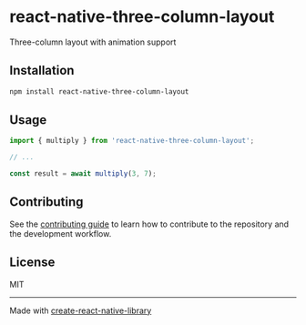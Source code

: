 # react-native-three-column-layout

Three-column layout with animation support

## Installation

```sh
npm install react-native-three-column-layout
```

## Usage

```js
import { multiply } from 'react-native-three-column-layout';

// ...

const result = await multiply(3, 7);
```

## Contributing

See the [contributing guide](CONTRIBUTING.md) to learn how to contribute to the repository and the development workflow.

## License

MIT

---

Made with [create-react-native-library](https://github.com/callstack/react-native-builder-bob)
